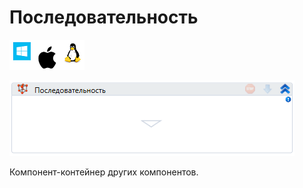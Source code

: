 # Последовательность

![](<../../../.gitbook/assets/image (526).png>)

![](<../../../.gitbook/assets/image (861).png>)

Компонент-контейнер других компонентов.

